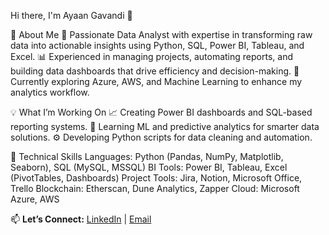Hi there, I'm Ayaan Gavandi 👋

🎯 About Me
🚀 Passionate Data Analyst with expertise in transforming raw data into actionable insights using Python, SQL, Power BI, Tableau, and Excel.
📊 Experienced in managing projects, automating reports, and building data dashboards that drive efficiency and decision-making.
🌱 Currently exploring Azure, AWS, and Machine Learning to enhance my analytics workflow.

💡 What I’m Working On
📈 Creating Power BI dashboards and SQL-based reporting systems.
🧠 Learning ML and predictive analytics for smarter data solutions.
⚙️ Developing Python scripts for data cleaning and automation.

🧰 Technical Skills
Languages: Python (Pandas, NumPy, Matplotlib, Seaborn), SQL (MySQL, MSSQL)
BI Tools: Power BI, Tableau, Excel (PivotTables, Dashboards)
Project Tools: Jira, Notion, Microsoft Office, Trello
Blockchain: Etherscan, Dune Analytics, Zapper
Cloud: Microsoft Azure, AWS

📫 **Let’s Connect:** [LinkedIn](https://www.linkedin.com/in/ayaan-gavandi-a16202218/) | [Email](mailto:ayaangavandi33@gmail.com)
